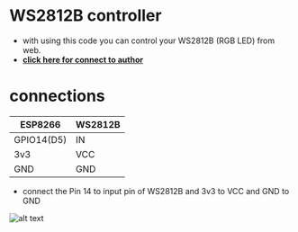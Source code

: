 # WS2812B controller
- with using this code you can control your WS2812B (RGB LED) from web.
- **[click here for connect to author](https://t.me/Soltan_Python)**

# connections
|ESP8266        |WS2812B    |
|---            | ---       |
|GPIO14(D5)     |IN         |
|3v3            |VCC        |
|GND            |GND        |

- connect the Pin 14 to input pin of WS2812B and 3v3 to VCC and GND to GND

![alt text]([https://photos.google.com/photo/AF1QipNcJ1252apE7MjU93Lf3Tg2xHJlaKt2rvDlRcxD](https://lh3.googleusercontent.com/iKVi6wXvirrZ9Ehf4HoD4F7fXoTkMiUYWTtePoBTS4S8p30oupK3LdjXIsJXGKXrgW4Jr1TFGuhKAV4VLgDJpiArsfCkSC7DDvPGssQ3DtbResZg-vIwo3fKijo2vo6qe9vVxhWiBD0IsUznevguuDO_ZA7fMrg8OstDKQW5PO0XbOOVdWcKEvT_8VeQX_DJX8MDe47T_QWT2czMP1-9rrwm5bwJhuHwguaEZu1nITZ2Vc7S6QqUrZvWDRDjJg9eVm5LbnKijwcGUY1hlrL9ciWzUDmi3HcoV1cseQOLgOxcPx1HOM-YQ592SLN4OrA1g8B1mwq5Ga6tsV1J1UJ2LmFxWERYBJEdUp6odd5d7mxVqe6t_AOtBRkLeoAYHQ2ecFjTlqme7lG19bA5jGm0jkiD_FTzuL5QRFqA0en1E0Jp1kVMUD7q7sWYyMzJnNgm3j7lnz_6Xl7jOa5AIxW1bO6EvqD3Vgm551Dzb_PZqIEt2Wjz3DgHBCXRafQ37YCzJsiJIecwaP-O-es5ERs-SY48wfJfCvCzomNMZLX0zBW-3WKXHzbRB2dStrsxyeJ31ahuPXngpPqYkFVO-Zp8hTsDMGBHCnG-N7GHzURx7FP6ciigNu_mykabvHLc4OBov7MrJZ6rt2oreNDkkbX9IXR4freyqvF70Dewdt4pM8V0Ok3-IGIRaRMfNt17DLuNaFd0XlZ1Fpm9OcEuF9MyuUCBaxdGQB2FQsKAFdxHo52zM1scztHuBBheZrum=w735-h602-no?authuser=0))
